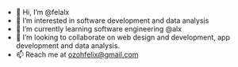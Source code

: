 - 👋 Hi, I’m @felalx
- 👀 I’m interested in software development and data analysis
- 🌱 I’m currently learning software engineering @alx
- 💞️ I’m looking to collaborate on web design and development, app development and data analysis.
- 📫 Reach me at ozohfelix@gmail.com

<!---
felalx/felalx is a ✨ special ✨ repository because its `README.md` (this file) appears on your GitHub profile.
You can click the Preview link to take a look at your changes.
--->

